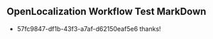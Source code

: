 ## OpenLocalization Workflow Test MarkDown
* 57fc9847-df1b-43f3-a7af-d62150eaf5e6 thanks!

<!--HONumber=Aug16_HO1-->


